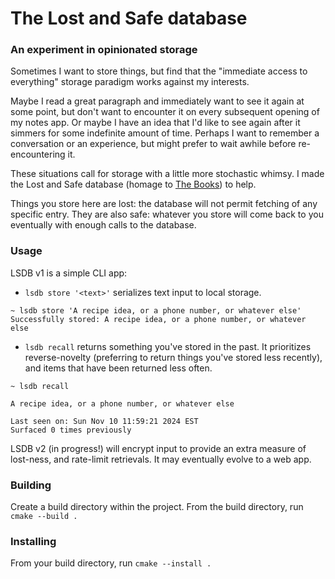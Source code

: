 # The Lost and Safe database

### An experiment in opinionated storage

Sometimes I want to store things, but find that the "immediate access to everything" storage
paradigm works against my interests. 

Maybe I read a great paragraph and immediately want to see it again at some point, but don't
want to encounter it on every subsequent opening of my notes app. Or maybe I have an idea that I'd like to see again
after it simmers for some indefinite amount of time. Perhaps I want to remember a conversation or an experience, 
but might prefer to wait awhile before re-encountering it.

These situations call for storage with a little more stochastic whimsy.
I made the Lost and Safe database (homage to [The Books](https://en.wikipedia.org/wiki/Lost_and_Safe)) to help.

Things you store here are lost: the database will not permit fetching of any specific entry. They are also safe: whatever you store 
will come back to you eventually with enough calls to the database.

### Usage

LSDB v1 is a simple CLI app: 

* `lsdb store '<text>'` serializes text input to local storage.

```
~ lsdb store 'A recipe idea, or a phone number, or whatever else'
Successfully stored: A recipe idea, or a phone number, or whatever else
```



* `lsdb recall` returns something you've stored in the past. It prioritizes reverse-novelty (preferring to return things you've stored less recently),
and items that have been returned less often.

```
~ lsdb recall

A recipe idea, or a phone number, or whatever else

Last seen on: Sun Nov 10 11:59:21 2024 EST
Surfaced 0 times previously
```

LSDB v2 (in progress!) will encrypt input to provide an extra measure of lost-ness, and rate-limit retrievals. It may eventually evolve to a web app.

### Building
Create a build directory within the project. From the build directory, run `cmake --build .`

### Installing
From your build directory, run `cmake --install .`